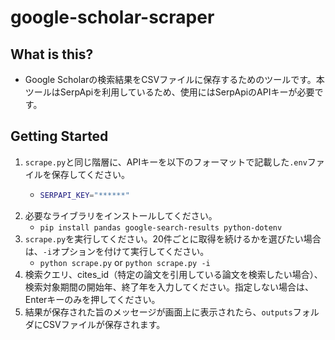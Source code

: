 # google-scholar-scraper
## What is this?
- Google Scholarの検索結果をCSVファイルに保存するためのツールです。本ツールはSerpApiを利用しているため、使用にはSerpApiのAPIキーが必要です。
## Getting Started
1. `scrape.py`と同じ階層に、APIキーを以下のフォーマットで記載した`.env`ファイルを保存してください。
    - ```bash
      SERPAPI_KEY="******"
      ```
2. 必要なライブラリをインストールしてください。
    - `pip install pandas google-search-results python-dotenv`
3. `scrape.py`を実行してください。20件ごとに取得を続けるかを選びたい場合は、`-i`オプションを付けて実行してください。
    - `python scrape.py` or `python scrape.py -i`
4. 検索クエリ、cites_id（特定の論文を引用している論文を検索したい場合）、検索対象期間の開始年、終了年を入力してください。指定しない場合は、Enterキーのみを押してください。
5. 結果が保存された旨のメッセージが画面上に表示されたら、`outputs`フォルダにCSVファイルが保存されます。
